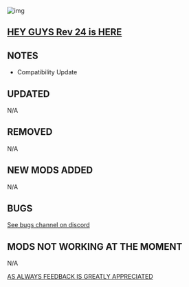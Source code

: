 ![img](https://s11.gifyu.com/images/SgCoI.png)

## [HEY GUYS Rev 24 is HERE](https://)

## NOTES

- Compatibility Update

## UPDATED

N/A

## REMOVED

N/A

## NEW MODS ADDED

N/A

## BUGS

[See bugs channel on discord](https://discord.gg/xZNztPjA2u)

## MODS NOT WORKING AT THE MOMENT

N/A

[AS ALWAYS FEEDBACK IS GREATLY APPRECIATED](https://)
